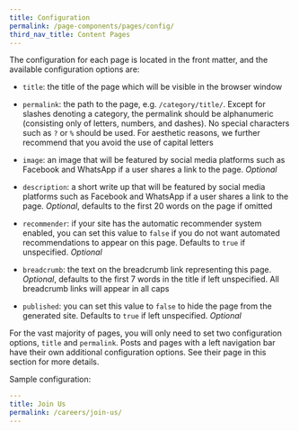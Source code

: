 ```yaml
---
title: Configuration
permalink: /page-components/pages/config/
third_nav_title: Content Pages
---
```

The configuration for each page is located in the front matter, and the available configuration options are:

* `title`: the title of the page which will be visible in the browser window

* `permalink`: the path to the page, e.g. `/category/title/`. Except for slashes denoting a category, the permalink should be alphanumeric (consisting only of letters, numbers, and dashes). No special characters such as `?` or `%` should be used. For aesthetic reasons, we further recommend that you avoid the use of capital letters

* `image`: an image that will be featured by social media platforms such as Facebook and WhatsApp if a user shares a link to the page. *Optional*

* `description`: a short write up that will be featured by social media platforms such as Facebook and WhatsApp if a user shares a link to the page. *Optional*, defaults to the first 20 words on the page if omitted

* `recommender`: if your site has the automatic recommender system enabled, you can set this value to `false` if you do not want automated recommendations to appear on this page. Defaults to `true` if unspecified. *Optional*

* `breadcrumb`: the text on the breadcrumb link representing this page. *Optional*, defaults to the first 7 words in the title if left unspecified. All breadcrumb links will appear in all caps

* `published`: you can set this value to `false` to hide the page from the generated site. Defaults to `true` if left unspecified. *Optional*

For the vast majority of pages, you will only need to set two configuration options, `title` and `permalink`. Posts and pages with a left navigation bar have their own additional configuration options. See their page in this section for more details.

Sample configuration:

```yml
---
title: Join Us
permalink: /careers/join-us/
---
```